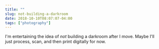 ```yaml
---
title: ""
slug: not-building-a-darkroom
date: 2018-10-10T08:07:07-04:00
tags: ["photography"]
---
```


I'm entertaining the idea of _not_ building a darkroom after I move. Maybe I'll just process, scan, and then print digitally for now.